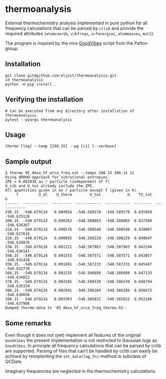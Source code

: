 # thermoanalysis

External thermochemistry analysis implemented in pure python for all
frequency calculations that can be parsed by `cclib` and provide the
required attributes (`atomcoords`, `vibfreqs`, `scfenergies`, `atommasses`, `mult`).

The program is inspired by the nice [GoodVibes](https://github.com/bobbypaton/GoodVibes) script from the Patton group.

## Installation
```
git clone git@github.com:eljost/thermoanalysis.git
cd thermoanalysis
python -m pip install .
```

## Verifying the installation
```
# Can be executed from any directory after installation of thermoanalysis
pytest --pyargs thermoanalysis
```

## Usage
```
thermo [log] --temp [298.15] --pg [c1] [--verbose]
```

## Sample output
```
$ thermo 05_dmso_hf_orca_freq.out --temps 298.15 398.15 11
Using QRRHO-approach for vibrational entropies.
ZPE = 0.083938 au / particle (independent of T)
U_vib and U_tot already include the ZPE.
All quantities given in au / particle except T (given in K).
     T         U_el    U_therm        U_tot            H    TS_tot            G
------  -----------  ---------  -----------  -----------  --------  -----------
298.15  -548.679124   0.089954  -548.589170  -548.589170  0.035958  -548.625128
308.15  -548.679124   0.090262  -548.588863  -548.588863  0.037504  -548.626367
318.15  -548.679124   0.090576  -548.588549  -548.588549  0.039067  -548.627616
328.15  -548.679124   0.090895  -548.588229  -548.588229  0.040647  -548.628876
338.15  -548.679124   0.091221  -548.587903  -548.587903  0.042244  -548.630147
348.15  -548.679124   0.091553  -548.587571  -548.587571  0.043857  -548.631428
358.15  -548.679124   0.091891  -548.587233  -548.587233  0.045487  -548.632720
368.15  -548.679124   0.092235  -548.586889  -548.586889  0.047133  -548.634022
378.15  -548.679124   0.092585  -548.586539  -548.586539  0.048794  -548.635334
388.15  -548.679124   0.092941  -548.586184  -548.586184  0.050472  -548.636656
398.15  -548.679124   0.093303  -548.585822  -548.585822  0.052166  -548.637988
Dumped thermo-data to '05_dmso_hf_orca_freq_thermo.h5'.
```

## Some remarks
Even though it does not (yet) implement all features of the original `GoodVibes` the present implementation is not restricted to Gaussian logs as `GoodVibes`. In principle all frequency calculations that can be parsed by cclib are supported. Parsing of files that can't be handled by cclib can easily be achived by reimplenting the `set_data(log_fn)`-method in subclass of QCData.

Imaginary frequencies are neglected in the thermochemistry calculations.
